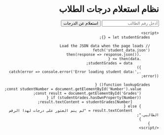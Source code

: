 <html lang="ar" dir="rtl">
<head>
    <meta charset="UTF-8">
    <meta name="viewport" content="width=device-width, initial-scale=1.0">
    <title>نظام استعلام درجات الطلاب</title>
    <style>
        /* Your existing CSS styles here */
    </style>
</head>
<body>
    <div class="container">
        <h1>نظام استعلام درجات الطلاب</h1>
        <input type="number" id="number" placeholder="أدخل رقم الطالب">
        <button onclick="lookupGrades()">استعلام عن الدرجات</button>
        <div id="Grades"></div>
    </div>

    <script>
        let studentGrades = {};

        // Load the JSON data when the page loads
        fetch('student_data.json')
            .then(response => response.json())
            .then(data => {
                studentGrades = data;
            })
            .catch(error => console.error('Error loading student data:', error));

        function lookupGrades() {
            const studentNumber = document.getElementById('Number').value;
            const result = document.getElementById('Grades');
            if (studentGrades.hasOwnProperty(Number)) {
                result.textContent = studentGrades[Number];
            } else {
                result.textContent = "لم يتم العثور على درجات لهذا الرقم الطالبي.";
            }
        }
    </script>
</body>
</html>
